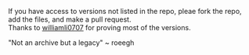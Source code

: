 If you have access to versions not listed in the repo, pleae fork the repo, add the files, and make a pull request.<br>
Thanks to [williamli0707](https://github.com/williamli0707) for proving most of the versions.

"Not an archive but a legacy" ~ roeegh
